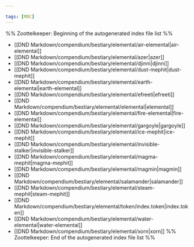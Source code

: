 ```yaml
---

tags: [MOC]
---
```

%% Zoottelkeeper: Beginning of the autogenerated index file list  %%
-  [[DND Markdown/compendium/bestiary/elemental/air-elemental|air-elemental]]
-  [[DND Markdown/compendium/bestiary/elemental/azer|azer]]
-  [[DND Markdown/compendium/bestiary/elemental/djinni|djinni]]
-  [[DND Markdown/compendium/bestiary/elemental/dust-mephit|dust-mephit]]
-  [[DND Markdown/compendium/bestiary/elemental/earth-elemental|earth-elemental]]
-  [[DND Markdown/compendium/bestiary/elemental/efreeti|efreeti]]
-  [[DND Markdown/compendium/bestiary/elemental/elemental|elemental]]
-  [[DND Markdown/compendium/bestiary/elemental/fire-elemental|fire-elemental]]
-  [[DND Markdown/compendium/bestiary/elemental/gargoyle|gargoyle]]
-  [[DND Markdown/compendium/bestiary/elemental/ice-mephit|ice-mephit]]
-  [[DND Markdown/compendium/bestiary/elemental/invisible-stalker|invisible-stalker]]
-  [[DND Markdown/compendium/bestiary/elemental/magma-mephit|magma-mephit]]
-  [[DND Markdown/compendium/bestiary/elemental/magmin|magmin]]
-  [[DND Markdown/compendium/bestiary/elemental/salamander|salamander]]
-  [[DND Markdown/compendium/bestiary/elemental/steam-mephit|steam-mephit]]
-  [[DND Markdown/compendium/bestiary/elemental/token/index.token|index.token]]
-  [[DND Markdown/compendium/bestiary/elemental/water-elemental|water-elemental]]
-  [[DND Markdown/compendium/bestiary/elemental/xorn|xorn]]
%% Zoottelkeeper: End of the autogenerated index file list  %%
